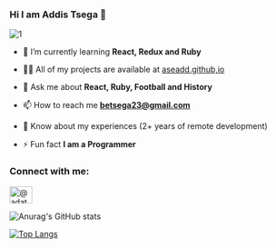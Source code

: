 ### Hi I am Addis Tsega 👋

![1](https://user-images.githubusercontent.com/48018471/184478668-d58b5fd8-b6ce-4cb3-b936-40026ec48fcf.png)

- 🌱 I’m currently learning **React, Redux and Ruby**

- 👨‍💻 All of my projects are available at [aseadd.github,io](aseadd.github.io)

- 💬 Ask me about **React, Ruby, Football and History**

- 📫 How to reach me **betsega23@gmail.com**

- 📄 Know about my experiences (2+ years of remote development)

- ⚡ Fun fact **I am a Programmer**

<h3 align="left">Connect with me:</h3>
<p align="left">
<a href="https://twitter.com/@adatsega" target="blank"><img align="center" src="https://raw.githubusercontent.com/rahuldkjain/github-profile-readme-generator/master/src/images/icons/Social/twitter.svg" alt="@adatsega" height="30" width="40" /></a>
</p>

![Anurag's GitHub stats](https://github-readme-stats.vercel.app/api?username=Aseadd&show_icons=true&theme=radical)


[![Top Langs](https://github-readme-stats.vercel.app/api/top-langs/?username=Aseadd&layout=compact)](https://github.com/Aseadd/github-readme-stats)
